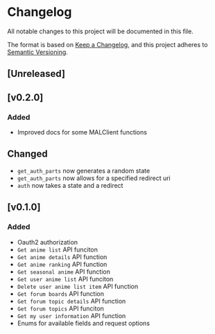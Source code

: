 # Changelog

All notable changes to this project will be documented in this file.

The format is based on [Keep a Changelog](https://keepachangelog.com/en/1.0.0/),
and this project adheres to [Semantic Versioning](https://semver.org/spec/v2.0.0.html).

## [Unreleased]

## [v0.2.0]
### Added 
- Improved docs for some MALClient functions

## Changed
- `get_auth_parts` now generates a random state
- `get_auth_parts` now allows for a specified redirect uri
- `auth` now takes a state and a redirect


## [v0.1.0]
### Added
- Oauth2 authorization 
- `Get anime list` API funciton
- `Get anime details` API function
- `Get anime ranking` API function
- `Get seasonal anime` API function
- `Get user anime list` API funciton
- `Delete user anime list item` API function
- `Get forum boards` API function
- `Get forum topic details` API function
- `Get forum topics` API funciton
- `Get my user information` API function
- Enums for available fields and request options
